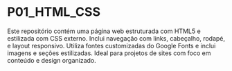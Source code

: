 # P01_HTML_CSS
Este repositório contém uma página web estruturada com HTML5 e estilizada com CSS externo. Inclui navegação com links, cabeçalho, rodapé, e layout responsivo. Utiliza fontes customizadas do Google Fonts e inclui imagens e seções estilizadas. Ideal para projetos de sites com foco em conteúdo e design organizado.
